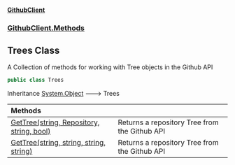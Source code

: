 #### [GithubClient](index.md 'index')
### [GithubClient.Methods](GithubClient.Methods.md 'GithubClient.Methods')

## Trees Class

A Collection of methods for working with Tree objects in the Github API

```csharp
public class Trees
```

Inheritance [System.Object](https://docs.microsoft.com/en-us/dotnet/api/System.Object 'System.Object') &#129106; Trees

| Methods | |
| :--- | :--- |
| [GetTree(string, Repository, string, bool)](GithubClient.Methods.Trees.GetTree(string,GithubClient.Repositories.Repository,string,bool).md 'GithubClient.Methods.Trees.GetTree(string, GithubClient.Repositories.Repository, string, bool)') | Returns a repository Tree from the Github API |
| [GetTree(string, string, string, string)](GithubClient.Methods.Trees.GetTree(string,string,string,string).md 'GithubClient.Methods.Trees.GetTree(string, string, string, string)') | Returns a repository Tree from the Github API |
